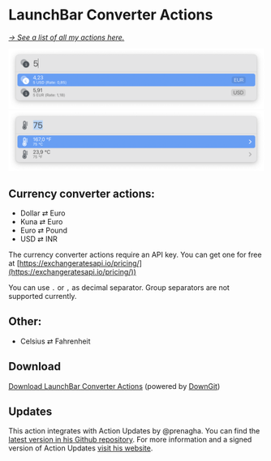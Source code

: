 # LaunchBar Converter Actions

*[→ See a list of all my actions here.](https://ptujec.github.io/launchbar)* 

<img src="dollar.png" width="600"/>

<img src="temp.png" width="600"/> 

## Currency converter actions: 

- Dollar ⇄ Euro 
- Kuna ⇄ Euro
- Euro ⇄ Pound 
- USD ⇄ INR

The currency converter actions require an API key. You can get one for free at [https://exchangeratesapi.io/pricing/](https://exchangeratesapi.io/pricing/))

You can use `.` or `,` as decimal separator. Group separators are not supported currently.

## Other:
- Celsius ⇄ Fahrenheit

## Download

[Download LaunchBar Converter Actions](https://minhaskamal.github.io/DownGit/#/home?url=https://github.com/Ptujec/LaunchBar/tree/master/Converter-Actions) (powered by [DownGit](https://github.com/MinhasKamal/DownGit))

## Updates

This action integrates with Action Updates by @prenagha. You can find the [latest version in his Github repository](https://github.com/prenagha/launchbar). For more information and a signed version of Action Updates [visit his website](https://renaghan.com/launchbar/action-updates/).